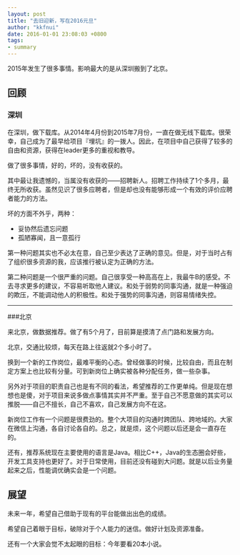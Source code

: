 ```yaml
---
layout: post
title: "去旧迎新，写在2016元旦"
author: "kkfnui"
date: 2016-01-01 23:08:03 +0800
tags:
- summary
---
```


2015年发生了很多事情。影响最大的是从深圳搬到了北京。

## 回顾

### 深圳

在深圳，做下载库。从2014年4月份到2015年7月份，一直在做无线下载库。很荣幸，自己成为了最早给项目『埋坑』的一拨人。因此，在项目中自己获得了较多的自由和资源，获得在leader更多的重视和教导。

做了很多事情，好的，坏的，没有收获的。

其中最让我遗憾的，当属没有收获的——招聘新人。招聘工作持续了1个多月，最终无所收获。虽然见识了很多应聘者，但是却也没有能够形成一个有效的评价应聘者能力的方法。

坏的方面不外乎，两种：

- 妥协然后遗忘问题
- 孤陋寡闻，且一意孤行

第一种问题其实也不必太在意，自己至少表达了正确的意见。但是，对于当时占有了组织很多资源的我，应该推行被认定为正确的方法。

第二种问题是一个很严重的问题。自己很享受一种高高在上，我最牛B的感受。不去寻求更多的建议，不容易听取他人建议。和处于弱势的同事沟通，就是一种强迫的欺压，不能调动他人的积极性。和处于强势的同事沟通，则容易情绪失控。

---------

###北京

来北京，做数据推荐。做了有5个月了，目前算是摸清了点门路和发展方向。

北京，交通比较烦，每天在路上往返就2个多小时了。

换到一个新的工作岗位，最难平衡的心态。曾经做事的时候，比较自由，而且在制定方案上也比较有分量。可到新岗位上确实被各种分配任务，做一些杂事。

另外对于项目的职责自己也是有不同的看法，希望推荐的工作更单纯。但是现在想想也是傻，对于项目来说多做点事情其实并不严重。至于自己不愿意做的其实可以推脱——自己不擅长，自己不喜欢，自己发展方向不在这。

新岗位工作有一个问题是很费劲的。整个大项目的沟通时跨团队、跨地域的。大家在微信上沟通，各自讨论各自的。总之，就是烦，这个问题以后还是会一直存在的。

还有，推荐系统现在主要使用的语言是Java。相比C++，Java的生态圈会好些，开发工具支持也更好了。对于日常使用，目前还没有碰到大问题。就是以后业务量起来之后，性能调优确实会是一个问题。

## 展望

未来一年，希望自己借助于现有的平台能做出出色的成绩。

希望自己着眼于目标，破除对于个人能力的迷信。做好计划及资源准备。

还有一个大家会觉不太起眼的目标：今年要看20本小说。






